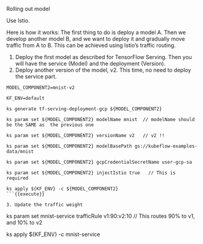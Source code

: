 Rolling out model

Use Istio.

Here is how it works:
The first thing to do is deploy a model A. Then we develop another model B, and we want to deploy it and gradually move traffic from A to B. This can be achieved using Istio’s traffic routing.

1. Deploy the first model as described for TensorFlow Serving. Then you will have the service (Model) and the deployment (Version).
2. Deploy another version of the model, v2. This time, no need to deploy the service part.

```
MODEL_COMPONENT2=mnist-v2

KF_ENV=default

ks generate tf-serving-deployment-gcp ${MODEL_COMPONENT2}

ks param set ${MODEL_COMPONENT2} modelName mnist  // modelName should be the SAME as  the previous one

ks param set ${MODEL_COMPONENT2} versionName v2   // v2 !!

ks param set ${MODEL_COMPONENT2} modelBasePath gs://kubeflow-examples-data/mnist

ks param set ${MODEL_COMPONENT2} gcpCredentialSecretName user-gcp-sa

ks param set ${MODEL_COMPONENT2} injectIstio true   // This is required

ks apply ${KF_ENV} -c ${MODEL_COMPONENT2}
```{{execute}}

3. Update the traffic weight

```
ks param set mnist-service trafficRule v1:90:v2:10   // This routes 90% to v1, and 10% to v2

ks apply ${KF_ENV} -c mnist-service
```{{execute}}
